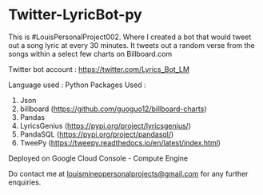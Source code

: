 # Twitter-LyricBot-py
This is #LouisPersonalProject002. Where I created a bot that would tweet out a song lyric at every 30 minutes. It tweets out a random verse from the songs within a select few charts on Billboard.com

Twitter bot account : https://twitter.com/Lyrics_Bot_LM

Language used : Python
Packages Used :
1. Json
2. billboard (https://github.com/guoguo12/billboard-charts)
3. Pandas
4. LyricsGenius (https://pypi.org/project/lyricsgenius/)
5. PandaSQL (https://pypi.org/project/pandasql/)
6. TweePy (https://tweepy.readthedocs.io/en/latest/index.html)

Deployed on Google Cloud Console - Compute Engine


Do contact me at louismineopersonalprojects@gmail.com for any further enquiries.
